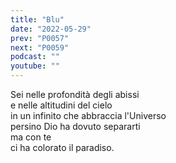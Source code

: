 ```yaml
---
title: "Blu"
date: "2022-05-29"
prev: "P0057"
next: "P0059"
podcast: ""
youtube: ""
---
```


Sei nelle profondità degli abissi  
e nelle altitudini del cielo  
in un infinito che abbraccia l'Universo  
persino Dio ha dovuto separarti  
ma con te  
ci ha colorato il paradiso.
